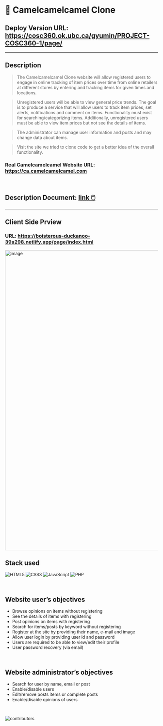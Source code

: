 # 🐪 Camelcamelcamel Clone
## Deploy Version URL: https://cosc360.ok.ubc.ca/gyumin/PROJECT-COSC360-1/page/

---

## Description


> The Camelcamelcamel Clone website will allow registered users to engage in online tracking of item prices over time from online retailers at different stores by entering and tracking items for given times and locations. 

> Unregistered users will be able to view general price trends.  The goal is to produce a service that will allow users to track item prices, set alerts, notifications and comment on items. Functionality must exist for searching/categorizing items. Additionally, unregistered users must be able to view item prices but not see the details of items.

> The administrator can manage user information and posts and may change data about items.

> Visit the site we tried to clone code to get a better idea of the overall functionality. 
### Real Camelcamelcamel Website URL: https://ca.camelcamelcamel.com

<br/>

## Description Document: [link 🖱️](./document/Server_Side_Proposal.pdf)

---

## Client Side Prview
### URL: https://boisterous-duckanoo-39a298.netlify.app/page/index.html
<img width="984" alt="image" src="https://user-images.githubusercontent.com/76520105/221349778-3c3073c2-a9f3-4a15-a619-bac227122ac1.png">


<br/>

## Stack used


![HTML5](https://img.shields.io/badge/html5-%23E34F26.svg?style=for-the-badge&logo=html5&logoColor=white)
![CSS3](https://img.shields.io/badge/css3-%231572B6.svg?style=for-the-badge&logo=css3&logoColor=white)
![JavaScript](https://img.shields.io/badge/javascript-%23323330.svg?style=for-the-badge&logo=javascript&logoColor=%23F7DF1E)
![PHP](https://img.shields.io/badge/php-%23777BB4.svg?style=for-the-badge&logo=php&logoColor=white)

<br/>

## Website user’s objectives

+ Browse opinions on items without registering
+ See the details of items with registering
+ Post opinions on items with registering
+ Search for items/posts by keyword without registering
+ Register at the site by providing their name, e-mail and image
+ Allow user login by providing user id and password
+ Users are required to be able to view/edit their profile
+ User password recovery (via email)

</br>

## Website administrator’s objectives


+ Search for user by name, email or post
+ Enable/disable users
+ Edit/remove posts items or complete posts 
+ Enable/disable opinions of users

</br>

![contributors](https://img.shields.io/badge/contributor-2-green)




